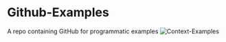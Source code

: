# Github-Examples
A repo containing GitHub for programmatic examples
![Context-Examples](https://github.com/github/docs/actions/workflows/main.yml/badge.svg)

